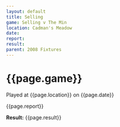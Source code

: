 ```yaml
---
layout: default
title: Selling
game: Selling v The Min
location: Cadman's Meadow
date: 
report: 
result: 
parent: 2008 Fixtures
---
```


# {{page.game}}

Played at {{page.location}} on {{page.date}}

{{page.report}}

**Result:** {{page.result}}
